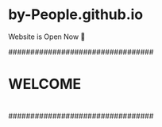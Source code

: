 # by-People.github.io
Website is Open Now 🏃


#################################
#                               #
#            WELCOME            #
#                               #
#################################
